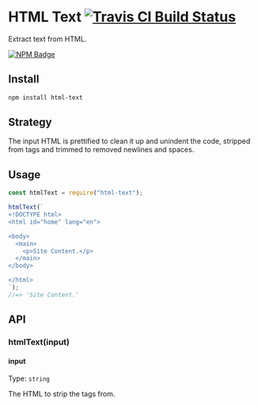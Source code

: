# HTML Text [![Travis CI Build Status](https://img.shields.io/travis/com/Richienb/html-text/master.svg?style=for-the-badge)](https://travis-ci.com/Richienb/html-text)

Extract text from HTML.

[![NPM Badge](https://nodei.co/npm/html-text.png)](https://npmjs.com/package/html-text)

## Install

```sh
npm install html-text
```

## Strategy

The input HTML is prettified to clean it up and unindent the code, stripped from tags and trimmed to removed newlines and spaces.

## Usage

```js
const htmlText = require("html-text");

htmlText(`
<!DOCTYPE html>
<html id="home" lang="en">

<body>
  <main>
    <p>Site Content.</p>
  </main>
</body>

</html>
`);
//=> 'Site Content.'
```

## API

### htmlText(input)

#### input

Type: `string`

The HTML to strip the tags from.
